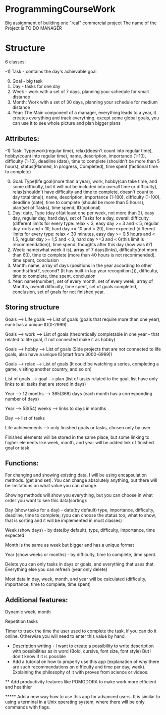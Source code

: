 # ProgrammingCourseWork
Big assignment of building one "real" commercial project
The name of the Project is TO DO MANAGER
# Structure
6 classes:

-1) Task - contains the day's achievable goal

0) Goal - big task
1) Day - tasks for one day 
2) Week - work with a set of 7 days, planning your schedule for small distance
3) Month: Work with a set of 30 days, planning your schedule for medium distance
4) Year: The Main component of a manager, everything leads to a year, it creates everything and track everything, except some global goals, you can use it to see whole picture and plan bigger plans



## Attributes:

-1) Task: Type(work(regular time), relax(doesn't count into regular time), hobby(count into regular time), name, description, importance (1-10), difficulty (1-10), deadline (date), time to complete (shouldn't be more than 5 hours), status(Planned, In progress, Completed), time spent (factional time to complete)

0) Goal: Type(life goal(more than a year), work, hobby(can take time, and some difficulty, but it will not be included into overall time or difficulty), relax(shouldn't have difficulty and time to complete, doesn't count to day total time)), name, description, importance (1-100), difficulty (1-100), deadline (date), time to complete (should be more than 5 hours), plan(set of Tasks), time spend, ID(optional)
1) Day: date, Type (day of(at least one per week, not more than 2), easy day, regular day, hard day), set of Tasks for a day, overall difficulty (different limits for every type: relax < 3, easy day >= 3 and < 5, regular day >= 5 and < 10, hard day >= 10 and < 20), time expected (different limits for every type: relax < 30 minutes, easy day >= 0.5 hours and < 1.5, regular day >= 1,5 and < 3, hard day >=3 and < 6(this limit is recommendation)), time spend, thoughts after this day (how was it?)
2) Week: name(what week it is), array of 7 days(links), difficulty(not more than 60), time to complete (more than 40 hours is not recommended), time spent, conclusion
3) Month: name, array of days (positions in the year according to other months(first?, second? (It has built-in lap year recognition.))), difficulty, time to complete, time spent, conclusion
4) Year: name(number), set of every month, set of every week, array of Months, overall difficulty, time spent, set of goals completed, conclusion, set of goals for not finished year.


## Storing structure

Goals --> Life goals --> List of goals (goals that require more than one year); each has a unique ID(0-2999)

Goals --> work --> List of goals (theoretically completable in one year - that related to life goal, if not connected make it as hobby)

Goals --> hobby --> List of goals (Side projects that are not connected to life goals, also have a unique ID(start from 3000-6999))

Goals --> relax --> List of goals (It could be watching a series, completing a game, visiting another country, and so on)

List of goals --> goal --> plan (list of tasks related to the goal, list have only links to all tasks that are stored in days)

Year --> 12 months --> 365(366) days (each month has a corresponding number of days)

Year --> 53(54) weeks --> links to days in months

Day --> list of tasks

Life achievements --> only finished goals or tasks, chosen only by user

Finished elements will be stored in the same place, but some linking to higher elements like week, month, and year will be added link of finished goal or task

## Functions:

For changing and showing existing data, I will be using encapsulation methods. (get and set).
You can change absolutely anything, but there will be limitations on what value you can change.

Showing methods will show you everything, but you can choose in what order you want to see this data(sorting):

Day (show tasks for a day) - date(by default) type, importance, difficulty, deadline, time to complete; (you can choose the status too, what to show, that is sorting and it will be implemented in most classes)

Week (show days) - by date(by default), type, difficulty, importance, time expected

Month is the same as week but bigger and has a unique format 

Year (show weeks or months) - by difficulty, time to complete, time spent.


Delete you can only tasks in days or goals, and everything that uses that. Everything else you can refresh (year only delete)


Most data in day, week, month, and year will be calculated (difficulty, importance, time to complete, time spent)

## Additional features:

Dynamic week, month

Repetition tasks

Timer to track the time the user used to complete the task, if you can do it online. Otherwise you will need to enter this value by hand.

* Description writing - I want to create a possibility to write description with possibilities as in word (Bold, cursive, font size, font style) But I don't know if it is possible
* Add a tutorial on how to properly use this app (explanation of why there are such recommendations on difficulty and time per day, week). Explaining the philosophy of it with proves from science or videos.

** Add productivity features like POMODORA to make work more efficient and healthier

***** Add a new way how to use this app for advanced users. It is similar to using a terminal in a Unix operating system, where there will be only commands with flags.
